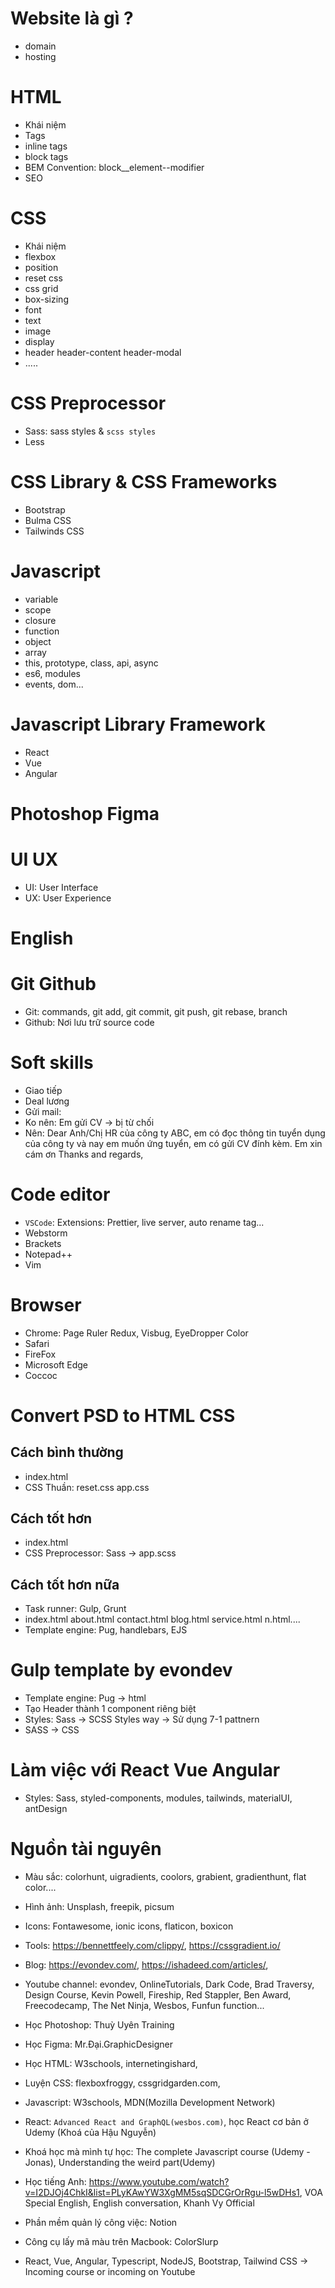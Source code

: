 # Website là gì ?

- domain
- hosting

# HTML

- Khái niệm
- Tags
- inline tags
- block tags
- BEM Convention: block\_\_element--modifier
- SEO

# CSS

- Khái niệm
- flexbox
- position
- reset css
- css grid
- box-sizing
- font
- text
- image
- display
- header header-content header-modal
- .....

# CSS Preprocessor

- Sass: sass styles & `scss styles`
- Less

# CSS Library & CSS Frameworks

- Bootstrap
- Bulma CSS
- Tailwinds CSS

# Javascript

- variable
- scope
- closure
- function
- object
- array
- this, prototype, class, api, async
- es6, modules
- events, dom...

# Javascript Library Framework

- React
- Vue
- Angular

# Photoshop Figma

# UI UX

- UI: User Interface
- UX: User Experience

# English

# Git Github

- Git: commands, git add, git commit, git push, git rebase, branch
- Github: Nơi lưu trữ source code

# Soft skills

- Giao tiếp
- Deal lương
- Gửi mail:
- Ko nên: Em gửi CV -> bị từ chối
- Nên: Dear Anh/Chị HR của công ty ABC, em có đọc thông tin tuyển dụng của công ty và nay em muốn ứng tuyển, em có gửi CV đính kèm. Em xin cám ơn
  Thanks and regards,

# Code editor

- `VSCode`: Extensions: Prettier, live server, auto rename tag...
- Webstorm
- Brackets
- Notepad++
- Vim

# Browser

- Chrome: Page Ruler Redux, Visbug, EyeDropper Color
- Safari
- FireFox
- Microsoft Edge
- Coccoc

# Convert PSD to HTML CSS

## Cách bình thường

- index.html
- CSS Thuần: reset.css app.css

## Cách tốt hơn

- index.html
- CSS Preprocessor: Sass -> app.scss

## Cách tốt hơn nữa

- Task runner: Gulp, Grunt
- index.html about.html contact.html blog.html service.html n.html....
- Template engine: Pug, handlebars, EJS

# Gulp template by evondev

- Template engine: Pug -> html
- Tạo Header thành 1 component riêng biệt
- Styles: Sass -> SCSS Styles way -> Sử dụng 7-1 pattnern
- SASS -> CSS

# Làm việc với React Vue Angular

- Styles: Sass, styled-components, modules, tailwinds, materialUI, antDesign

# Nguồn tài nguyên

- Màu sắc: colorhunt, uigradients, coolors, grabient, gradienthunt, flat color....
- Hình ảnh: Unsplash, freepik, picsum
- Icons: Fontawesome, ionic icons, flaticon, boxicon
- Tools: https://bennettfeely.com/clippy/, https://cssgradient.io/
- Blog: https://evondev.com/, https://ishadeed.com/articles/,
- Youtube channel: evondev, OnlineTutorials, Dark Code, Brad Traversy, Design Course, Kevin Powell, Fireship, Red Stappler, Ben Award, Freecodecamp, The Net Ninja, Wesbos, Funfun function...
- Học Photoshop: Thuỳ Uyên Training
- Học Figma: Mr.Đại.GraphicDesigner
- Học HTML: W3schools, internetingishard,
- Luyện CSS: flexboxfroggy, cssgridgarden.com,
- Javascript: W3schools, MDN(Mozilla Development Network)
- React: `Advanced React and GraphQL(wesbos.com)`, học React cơ bản ở Udemy (Khoá của Hậu Nguyễn)
- Khoá học mà mình tự học: The complete Javascript course (Udemy - Jonas), Understanding the weird part(Udemy)
- Học tiếng Anh: https://www.youtube.com/watch?v=I2DJOj4ChkI&list=PLyKAwYW3XgMM5sqSDCGrOrRgu-l5wDHs1, VOA Special English, English conversation, Khanh Vy Official
- Phần mềm quản lý công việc: Notion
- Công cụ lấy mã màu trên Macbook: ColorSlurp


- React, Vue, Angular, Typescript, NodeJS, Bootstrap, Tailwind CSS -> Incoming course or incoming on Youtube
